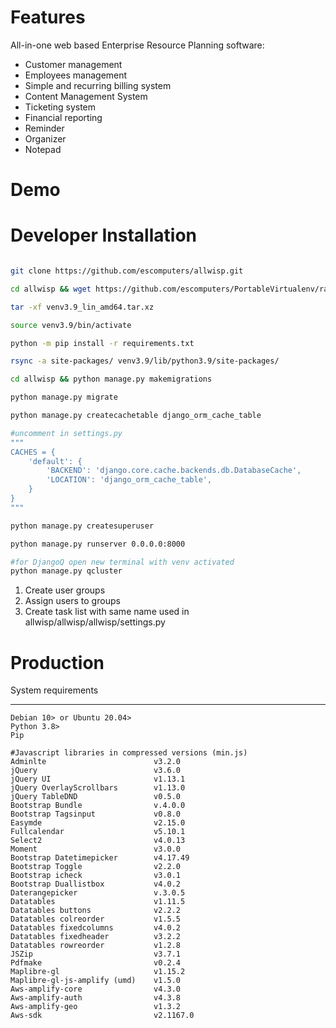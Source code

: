 # Features

All-in-one web based Enterprise Resource Planning software: 
- Customer management
- Employees management
- Simple and recurring billing system
- Content Management System
- Ticketing system
- Financial reporting
- Reminder
- Organizer 
- Notepad

# Demo

# Developer Installation 

```bash

git clone https://github.com/escomputers/allwisp.git

cd allwisp && wget https://github.com/escomputers/PortableVirtualenv/raw/master/venv3.9_lin_amd64.tar.xz

tar -xf venv3.9_lin_amd64.tar.xz

source venv3.9/bin/activate

python -m pip install -r requirements.txt

rsync -a site-packages/ venv3.9/lib/python3.9/site-packages/

cd allwisp && python manage.py makemigrations

python manage.py migrate

python manage.py createcachetable django_orm_cache_table

#uncomment in settings.py
"""
CACHES = {
    'default': {
        'BACKEND': 'django.core.cache.backends.db.DatabaseCache',
        'LOCATION': 'django_orm_cache_table',
    }
}
"""

python manage.py createsuperuser

python manage.py runserver 0.0.0.0:8000

#for DjangoQ open new terminal with venv activated
python manage.py qcluster
```

1) Create user groups 
2) Assign users to groups
3) Create task list with same name used in allwisp/allwisp/allwisp/settings.py

# Production

System requirements
**********
```
Debian 10> or Ubuntu 20.04>
Python 3.8>
Pip

#Javascript libraries in compressed versions (min.js)
Adminlte                  		v3.2.0
jQuery                    		v3.6.0
jQuery UI                 		v1.13.1
jQuery OverlayScrollbars  		v1.13.0
jQuery TableDND           		v0.5.0
Bootstrap Bundle          		v.4.0.0
Bootstrap Tagsinput       		v0.8.0
Easymde                   		v2.15.0
Fullcalendar              		v5.10.1
Select2                   		v4.0.13
Moment                    		v3.0.0
Bootstrap Datetimepicker  		v4.17.49
Bootstrap Toggle          		v2.2.0
Bootstrap icheck          		v3.0.1
Bootstrap Duallistbox     		v4.0.2
Daterangepicker           		v.3.0.5
Datatables                		v1.11.5
Datatables buttons        		v2.2.2
Datatables colreorder     		v1.5.5
Datatables fixedcolumns   		v4.0.2
Datatables fixedheader    		v3.2.2
Datatables rowreorder     		v1.2.8
JSZip                     		v3.7.1
Pdfmake                         v0.2.4
Maplibre-gl                     v1.15.2
Maplibre-gl-js-amplify (umd)	v1.5.0
Aws-amplify-core              	v4.3.0 
Aws-amplify-auth                v4.3.8       
Aws-amplify-geo                 v1.3.2
Aws-sdk                         v2.1167.0
```
